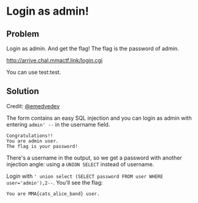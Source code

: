 # Login as admin!

## Problem

Login as admin. And get the flag! The flag is the password of admin.

http://arrive.chal.mmactf.link/login.cgi

You can use test:test.

## Solution

Credit: [@emedvedev](https://github.com/emedvedev)

The form contains an easy SQL injection and you can login as admin with entering `admin' --` in the username field.

```
Congratulations!!
You are admin user.
The flag is your password!
```

There's a username in the output, so we get a password with another injection angle: using a `UNION SELECT` instead of username.

Login with `' union select (SELECT password FROM user WHERE user='admin'),2--`. You'll see the flag:

```
You are MMA{cats_alice_band} user.
```
